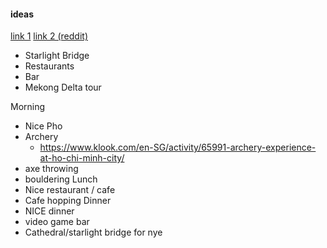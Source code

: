 #### ideas
[link 1](https://www.holidaysforcouples.travel/what-to-do-and-see-in-ho-chi-minh-city/)
[link 2 (reddit)](https://www.reddit.com/r/VietNam/comments/1cnxwwn/what_are_some_fun_or_adventurous_activitiesthings/)


 - Starlight Bridge
 - Restaurants
 - Bar
 - Mekong Delta tour

Morning
 - Nice Pho
 - Archery
	 - https://www.klook.com/en-SG/activity/65991-archery-experience-at-ho-chi-minh-city/
 - axe throwing
 - bouldering
 Lunch
  - Nice restaurant / cafe
  - Cafe hopping
Dinner
 - NICE dinner
 - video game bar
 - Cathedral/starlight bridge for nye
 






